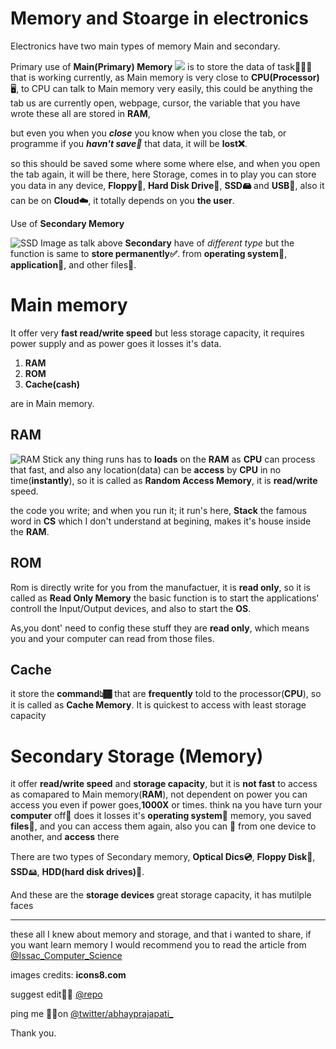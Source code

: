 <!-- title: What is Main Memory, Stack,RAM, ROM, seconday Memory SSD and else -->
<!-- subtitle: knowing about memory and storage in electronics, which i don't got at first -->
# Memory and Stoarge in electronics

Electronics have two main types of memory Main and secondary.

Primary use of **Main(Primary) Memory**
<img src="https://img.icons8.com/plasticine/100/000000/computer-ram.png"/>
 is to store the data of task👨🏾‍🏭 that is working currently, as Main memory is very close to **CPU(Processor)** 🖥, to CPU can talk to Main memory very easily, this could be anything the tab us are currently open, webpage, cursor, the variable that you have wrote these all are stored in **RAM**,

but even you when you ***close*** you know when you close the tab, or programme if you ***havn't save📁*** that data, it will be **lost❌**.

so this should be saved some where some where else, and when you open the tab again, it will be there, here Storage, comes in to play you can store you data in any device, **Floppy💾**, **Hard Disk Drive**💽, **SSD🖴** and **USB🔌**, also it can be on **Cloud☁️**, it totally depends on you **the user**.

Use of **Secondary Memory**

![SSD Image](https://img.icons8.com/external-rabit-jes-outline-color-rabit-jes/62/26e07f/external-ssd-drive-computer-hardware-rabit-jes-outline-color-rabit-jes.png)
as talk above **Secondary** have of *different type* but the function is same to **store permanently✅**.
from **operating system🐧**, **application📱**, and other files📂.

# Main memory

It offer very **fast read/write speed** but less storage capacity, it requires power supply and as power goes it losses it's data.

1. **RAM**
2. **ROM**
3. **Cache(cash)**

are in Main memory.

## RAM

![RAM Stick](https://img.icons8.com/plasticine/100/000000/computer-ram.png)
any thing runs has to **loads** on the **RAM** as **CPU** can process that fast, and also any location(data) can be **access** by **CPU** in no time(**instantly**), so it is called as **Random Access Memory**, it is **read/write** speed.

the code you write; and when you run it; it run's here, **Stack** the famous word in **CS** which I don't understand at begining, makes it's house inside the **RAM**.

## ROM

Rom is directly write for you from the manufactuer, it is **read only**, so it is called as **Read Only Memory**
the basic function is to start the applications' controll the Input/Output devices, and also to start the **OS**.

As,you dont' need to config these stuff they are **read only**, which means you and your computer can read from those files.

## Cache

it store the **command👆🏾** that are **frequently** told to the processor(**CPU**), so it is called as **Cache Memory**. It is quickest to access with least storage capacity

# Secondary Storage (Memory)

it offer **read/write speed** and **storage capacity**, but it is **not fast** to access as comapared to Main memory(**RAM**), not dependent on power you can access you even if power goes,**1000X** or times. think na you have turn your **computer** off📴 does it losses it's **operating system🐧** memory, you saved **files**📂, and you can access them again, also you can 🚌 from one device to another, and **access** there

There are two types of Secondary memory, **Optical Dics💿**, **Floppy Disk💾**, **SSD**🖴, **HDD(hard disk drives)💽**.

And these are the **storage devices** great storage capacity, it has mutilple faces

----------
these all I knew about memory and storage, and that i wanted to share, if you want learn memory I would recommend you to read the article from [@Issac_Computer_Science](https://isaaccomputerscience.org/topics/memory_and_storage?examBoard=all&stage=all)

images credits: **icons8.com**

suggest edit✍🏾
[@repo](https://github.com/theabhayprajapati/100DaysOfFlutter/blob/main/day7/memory.md)

ping me 🤙🏾on [@twitter/abhayprajapati_](https://twitter.com/abhayprajapati_)

Thank you.
